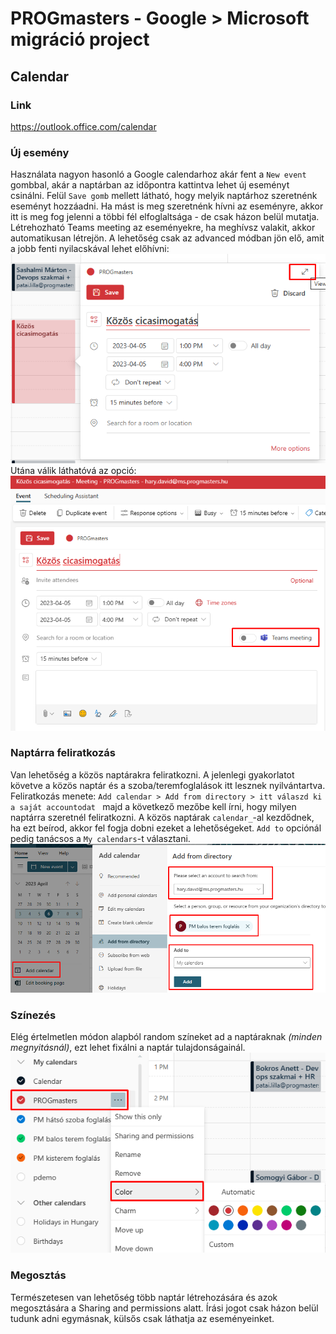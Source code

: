 # PROGmasters - Google > Microsoft migráció project
## Calendar

### Link
https://outlook.office.com/calendar

### Új esemény
Használata nagyon hasonló a Google calendarhoz akár fent a `New event` gombbal, akár a naptárban az időpontra kattintva lehet új eseményt csinálni. Felül `Save gomb` mellett látható, hogy melyik naptárhoz szeretnénk eseményt hozzáadni. Ha mást is meg szeretnénk hívni az eseményre, akkor itt is meg fog jelenni a többi fél elfoglaltsága - de csak házon belül mutatja. Létrehozható Teams meeting az eseményekre, ha meghívsz valakit, akkor automatikusan létrejön. A lehetőség csak az advanced módban jön elő, amit a jobb fenti nyilacskával lehet előhívni:  
![Calendar subscribe](assets/calendar_teams_1.png)  
Utána válik láthatóvá az opció:  
![Calendar subscribe](assets/calendar_teams_2.png)

### Naptárra feliratkozás
Van lehetőség a közös naptárakra feliratkozni. A jelenlegi gyakorlatot követve a közös naptár és a szoba/teremfoglalások itt lesznek nyilvántartva. Feliratkozás menete: `Add calendar > Add from directory > itt válaszd ki a saját accountodat ` majd a következő mezőbe kell írni, hogy milyen naptárra szeretnél feliratkozni. A közös naptárak `calendar_`-al kezdődnek, ha ezt beírod, akkor fel fogja dobni ezeket a lehetőségeket. `Add to` opciónál pedig tanácsos a `My calendars`-t választani.  
![Calendar subscribe](assets/calendar_sub.png)

### Színezés
Elég értelmetlen módon alapból random színeket ad a naptáraknak *(minden megnyitásnál)*, ezt lehet fixálni a naptár tulajdonságainál.  
![Calendar coloring](assets/calendar_color.png)

### Megosztás
Természetesen van lehetőség több naptár létrehozására és azok megosztására a Sharing and permissions alatt. Írási jogot csak házon belül tudunk adni egymásnak, külsős csak láthatja az eseményeinket.
